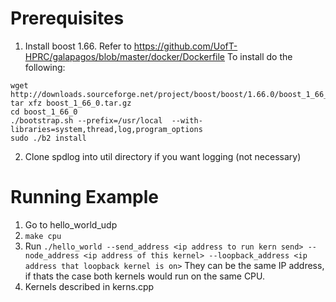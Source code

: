 # Prerequisites

1. Install boost 1.66. Refer to https://github.com/UofT-HPRC/galapagos/blob/master/docker/Dockerfile
To install do the following:
```
wget http://downloads.sourceforge.net/project/boost/boost/1.66.0/boost_1_66_0.tar.gz
tar xfz boost_1_66_0.tar.gz 
cd boost_1_66_0 
./bootstrap.sh --prefix=/usr/local  --with-libraries=system,thread,log,program_options  
sudo ./b2 install 

```

2. Clone spdlog into util directory if you want logging (not necessary)

# Running Example
1. Go to hello_world_udp
2. `make cpu`
3. Run `./hello_world --send_address <ip address to run kern send> --node_address <ip address of this kernel> --loopback_address <ip address that loopback kernel is on>`
They can be the same IP address, if thats the case both kernels would run on the same CPU.
4. Kernels described in kerns.cpp


 
